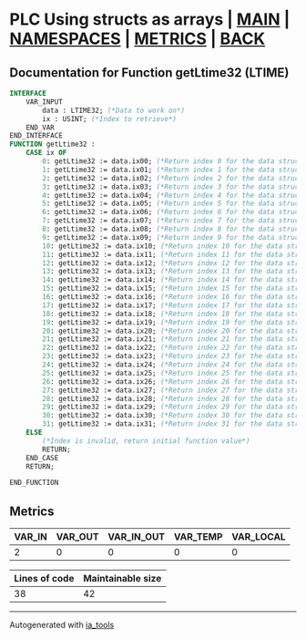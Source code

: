 # PLC Using structs as arrays | [MAIN] | [NAMESPACES] | [METRICS] | [BACK]  

## Documentation for Function getLtime32 (LTIME)  

```pascal
INTERFACE
    VAR_INPUT
        data : LTIME32; (*Data to work on*)
        ix : USINT; (*Index to retrieve*)
    END_VAR
END_INTERFACE
FUNCTION getLtime32 :
    CASE ix OF
    	0: getLtime32 := data.ix00; (*Return index 0 for the data struct*)
    	1: getLtime32 := data.ix01; (*Return index 1 for the data struct*)
    	2: getLtime32 := data.ix02; (*Return index 2 for the data struct*)
    	3: getLtime32 := data.ix03; (*Return index 3 for the data struct*)
    	4: getLtime32 := data.ix04; (*Return index 4 for the data struct*)
    	5: getLtime32 := data.ix05; (*Return index 5 for the data struct*)
    	6: getLtime32 := data.ix06; (*Return index 6 for the data struct*)
    	7: getLtime32 := data.ix07; (*Return index 7 for the data struct*)
    	8: getLtime32 := data.ix08; (*Return index 8 for the data struct*)
    	9: getLtime32 := data.ix09; (*Return index 9 for the data struct*)
    	10: getLtime32 := data.ix10; (*Return index 10 for the data struct*)
    	11: getLtime32 := data.ix11; (*Return index 11 for the data struct*)
    	12: getLtime32 := data.ix12; (*Return index 12 for the data struct*)
    	13: getLtime32 := data.ix13; (*Return index 13 for the data struct*)
    	14: getLtime32 := data.ix14; (*Return index 14 for the data struct*)
    	15: getLtime32 := data.ix15; (*Return index 15 for the data struct*)
    	16: getLtime32 := data.ix16; (*Return index 16 for the data struct*)
    	17: getLtime32 := data.ix17; (*Return index 17 for the data struct*)
    	18: getLtime32 := data.ix18; (*Return index 18 for the data struct*)
    	19: getLtime32 := data.ix19; (*Return index 19 for the data struct*)
    	20: getLtime32 := data.ix20; (*Return index 20 for the data struct*)
    	21: getLtime32 := data.ix21; (*Return index 21 for the data struct*)
    	22: getLtime32 := data.ix22; (*Return index 22 for the data struct*)
    	23: getLtime32 := data.ix23; (*Return index 23 for the data struct*)
    	24: getLtime32 := data.ix24; (*Return index 24 for the data struct*)
    	25: getLtime32 := data.ix25; (*Return index 25 for the data struct*)
    	26: getLtime32 := data.ix26; (*Return index 26 for the data struct*)
    	27: getLtime32 := data.ix27; (*Return index 27 for the data struct*)
    	28: getLtime32 := data.ix28; (*Return index 28 for the data struct*)
    	29: getLtime32 := data.ix29; (*Return index 29 for the data struct*)
    	30: getLtime32 := data.ix30; (*Return index 30 for the data struct*)
    	31: getLtime32 := data.ix31; (*Return index 31 for the data struct*)
    ELSE
    	(*Index is invalid, return initial function value*)
    	RETURN;
    END_CASE
    RETURN;

END_FUNCTION
```

## Metrics  

| VAR_IN | VAR_OUT | VAR_IN_OUT | VAR_TEMP | VAR_LOCAL |
| ------ | ------- | ---------- | --------- | -------- |
| 2 | 0 | 0 | 0 | 0 |  

| Lines of code | Maintainable size |
| ------------- | ----------------- |
| 38 | 42 |

---
Autogenerated with [ia_tools](https://github.com/tkucic/ia_tools)  

[MAIN]: ../../../../index_st.md
[NAMESPACES]: ../../nsList_st.md
[METRICS]: ../../../metrics_st.md
[BACK]: ../nsMain_st.md
